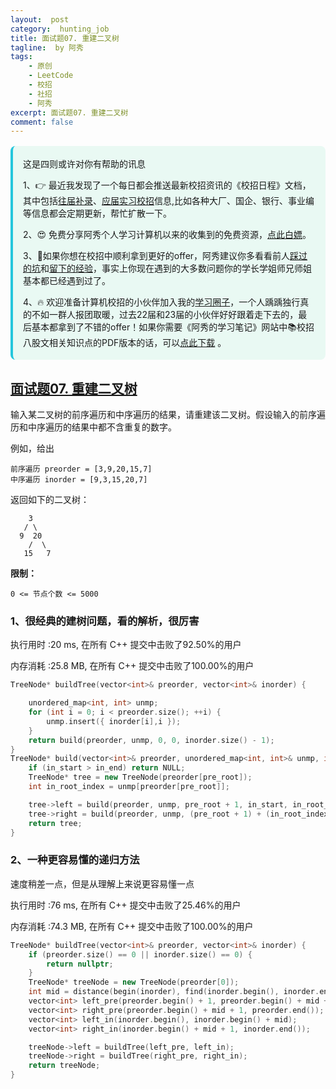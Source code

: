 ```yaml
---
layout:  post
category:  hunting_job
title: 面试题07. 重建二叉树
tagline:  by 阿秀
tags:
    - 原创
    - LeetCode
    - 校招
    - 社招
    - 阿秀
excerpt: 面试题07. 重建二叉树
comment: false
---
```






<div style="border-color: #24C6DC;
            background-color: #e9f9f3;         
            margin: 1rem 0;
        padding: .25rem 1rem;
        border-left-width: .3rem;
        border-left-style: solid;
        border-radius: .5rem;
        color: inherit;">
  <p>这是四则或许对你有帮助的讯息</p>
  <p>1、👉 最近我发现了一个每日都会推送最新校招资讯的《校招日程》文档，其中包括<a style="text-decoration: underline" href="https://flowus.cn/share/ee50d5eb-3cd5-4f74-880e-95b215dd4ff2" target="_blank">往届补录</a>、<a style="text-decoration: underline" href="https://flowus.cn/share/5f327c98-1e31-46c8-b86b-5ac6105e021f" target="_blank">应届实习校招</a>信息,比如各种大厂、国企、银行、事业编等信息都会定期更新，帮忙扩散一下。</p>  
  <p>2、😍
    免费分享阿秀个人学习计算机以来的收集到的免费资源，<a style="text-decoration: underline" href="/notes/07-resources/01-free/01-introduce.html" target="_blank">点此白嫖</a>。
  </p>
  <p>3、🚀如果你想在校招中顺利拿到更好的offer，阿秀建议你多看看前人<a style="text-decoration: underline" href="https://www.yuque.com/tuobaaxiu/httmmc/npg1k81zeq4wfpyz" target="_blank">踩过的坑</a>和<a style="text-decoration: underline"  target="_blank" href="https://www.yuque.com/tuobaaxiu/httmmc/gge9ppd0mbu2d3dp">留下的经验</a>，事实上你现在遇到的大多数问题你的学长学姐师兄师姐基本都已经遇到过了。
  </p>
  <p>4、🔥 欢迎准备计算机校招的小伙伴加入我的<a  style="text-decoration: underline" href="https://www.yuque.com/tuobaaxiu/httmmc/xg0otqvc17wfx4u9" target="_blank">学习圈子</a>，一个人踽踽独行真的不如一群人报团取暖，过去22届和23届的小伙伴好好跟着走下去的，最后基本都拿到了不错的offer！如果你需要《阿秀的学习笔记》网站中📚︎校招八股文相关知识点的PDF版本的话，可以<a style="text-decoration: underline" href="/notes/08-other/02-question.html#_5、如何下载阿秀的学习笔记内容pdf版本" target="_blank">点此下载</a> 。</p>   </div>


## [面试题07. 重建二叉树](https://leetcode-cn.com/problems/zhong-jian-er-cha-shu-lcof/)



输入某二叉树的前序遍历和中序遍历的结果，请重建该二叉树。假设输入的前序遍历和中序遍历的结果中都不含重复的数字。

 

例如，给出

```
前序遍历 preorder = [3,9,20,15,7]
中序遍历 inorder = [9,3,15,20,7]
```

返回如下的二叉树：

```
    3
   / \
  9  20
    /  \
   15   7
```

 

**限制：**

```
0 <= 节点个数 <= 5000
```



### 1、很经典的建树问题，看的解析，很厉害

执行用时 :20 ms, 在所有 C++ 提交中击败了92.50%的用户

内存消耗 :25.8 MB, 在所有 C++ 提交中击败了100.00%的用户

~~~C++
TreeNode* buildTree(vector<int>& preorder, vector<int>& inorder) {

	unordered_map<int, int> unmp;
	for (int i = 0; i < preorder.size(); ++i) {
		unmp.insert({ inorder[i],i });
	}
	return build(preorder, unmp, 0, 0, inorder.size() - 1);
}
TreeNode* build(vector<int>& preorder, unordered_map<int, int>& unmp, int pre_root, int in_start, int in_end) {//前序的root  中序的start和end
	if (in_start > in_end) return NULL;
	TreeNode* tree = new TreeNode(preorder[pre_root]);
	int in_root_index = unmp[preorder[pre_root]];

	tree->left = build(preorder, unmp, pre_root + 1, in_start, in_root_index - 1);
	tree->right = build(preorder, unmp, (pre_root + 1) + (in_root_index - 1 - in_start) + 1, in_root_index + 1, in_end);//左子树的根的位置，加上左子树的长度就等于前序中右子树根的索引
	return tree;
}
~~~



### 2、一种更容易懂的递归方法

速度稍差一点，但是从理解上来说更容易懂一点



执行用时 :76 ms, 在所有 C++ 提交中击败了25.46%的用户

内存消耗 :74.3 MB, 在所有 C++ 提交中击败了100.00%的用户

~~~C++
TreeNode* buildTree(vector<int>& preorder, vector<int>& inorder) {	
	if (preorder.size() == 0 || inorder.size() == 0) {
		return nullptr;
	}
	TreeNode* treeNode = new TreeNode(preorder[0]);
	int mid = distance(begin(inorder), find(inorder.begin(), inorder.end(), preorder[0]));
	vector<int> left_pre(preorder.begin() + 1, preorder.begin() + mid + 1);
	vector<int> right_pre(preorder.begin() + mid + 1, preorder.end());
	vector<int> left_in(inorder.begin(), inorder.begin() + mid);
	vector<int> right_in(inorder.begin() + mid + 1, inorder.end());

	treeNode->left = buildTree(left_pre, left_in);
	treeNode->right = buildTree(right_pre, right_in);
	return treeNode;
}
~~~



